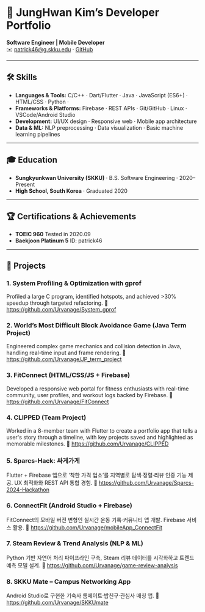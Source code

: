<!-- ────────────────────────────────────────────────────────────────────────── -->
# 🎯 JungHwan Kim’s Developer Portfolio

**Software Engineer | Mobile Developer**  
✉️ patrick46@g.skku.edu · [GitHub](https://github.com/Urvanage)

---

## 🛠 Skills
- **Languages & Tools:** C/C++ · Dart/Flutter · Java · JavaScript (ES6+) · HTML/CSS · Python · 
- **Frameworks & Platforms:** Firebase · REST APIs · Git/GitHub · Linux · VSCode/Android Studio  
- **Development:** UI/UX design · Responsive web · Mobile app architecture  
- **Data & ML:** NLP preprocessing · Data visualization · Basic machine learning pipelines  

---

## 🎓 Education
- **Sungkyunkwan University (SKKU)** · B.S. Software Engineering · 2020–Present  
- **High School, South Korea** · Graduated 2020

---

## 🏆 Certifications & Achievements
- **TOEIC 960** Tested in 2020.09
- **Baekjoon Platinum 5** ID: patrick46

---

## 💼 Projects

### 1. **System Profiling & Optimization with gprof**
Profiled a large C program, identified hotspots, and achieved >30% speedup through targeted refactoring.
🔗 https://github.com/Urvanage/System_gprof

### 2. **World’s Most Difficult Block Avoidance Game** (Java Term Project)
Engineered complex game mechanics and collision detection in Java, handling real-time input and frame rendering.
🔗 https://github.com/Urvanage/JP_term_project

### 3. **FitConnect** (HTML/CSS/JS + Firebase)
Developed a responsive web portal for fitness enthusiasts with real-time community, user profiles, and workout logs backed by Firebase.
🔗 https://github.com/Urvanage/FitConnect

### 4. **CLIPPED** (Team Project)
Worked in a 8-member team with Flutter to create a portfolio app that tells a user's story through a timeline, with key projects saved and highlighted as memorable milestones.
🔗 https://github.com/Urvanage/CLIPPED

### 5. **Sparcs-Hack: 싸게가게**
Flutter + Firebase 앱으로 ‘착한 가격 업소’를 지역별로 탐색·정렬·리뷰 인증 기능 제공. UX 최적화와 REST API 통합 경험.
🔗 https://github.com/Urvanage/Sparcs-2024-Hackathon

### 6. **ConnectFit** (Android Studio + Firebase)
FitConnect의 모바일 버전 변형인 실시간 운동 기록·커뮤니티 앱 개발. Firebase 서비스 활용.
🔗 https://github.com/Urvanage/mobileApp_ConnectFit

### 7. **Steam Review & Trend Analysis** (NLP & ML)
Python 기반 자연어 처리 파이프라인 구축, Steam 리뷰 데이터를 시각화하고 트렌드 예측 모델 설계.
🔗 https://github.com/Urvanage/game-review-analysis

### 8. **SKKU Mate – Campus Networking App**
Android Studio로 구현한 기숙사 룸메이트·밥친구·관심사 매칭 앱.
🔗 https://github.com/Urvanage/SKKUmate
